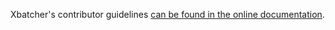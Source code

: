 Xbatcher's contributor guidelines [can be found in the online documentation](https://xbatcher.readthedocs.io/en/latest/contributing.html).
